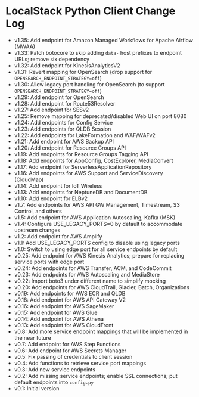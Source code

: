 # LocalStack Python Client Change Log

* v1.35: Add endpoint for Amazon Managed Workflows for Apache Airflow (MWAA)
* v1.33: Patch botocore to skip adding `data-` host prefixes to endpoint URLs; remove six dependency
* v1.32: Add endpoint for KinesisAnalyticsV2
* v1.31: Revert mapping for OpenSearch (drop support for `OPENSEARCH_ENDPOINT_STRATEGY=off`)
* v1.30: Allow legacy port handling for OpenSearch (to support `OPENSEARCH_ENDPOINT_STRATEGY=off`)
* v1.29: Add endpoint for OpenSearch
* v1.28: Add endpoint for Route53Resolver
* v1.27: Add endpoint for SESv2
* v1.25: Remove mapping for deprecated/disabled Web UI on port 8080
* v1.24: Add endpoints for Config Service
* v1.23: Add endpoints for QLDB Session
* v1.22: Add endpoints for LakeFormation and WAF/WAFv2
* v1.21: Add endpoint for AWS Backup API
* v1.20: Add endpoint for Resource Groups API
* v1.19: Add endpoints for Resource Groups Tagging API
* v1.18: Add endpoints for AppConfig, CostExplorer, MediaConvert
* v1.17: Add endpoint for ServerlessApplicationRepository
* v1.16: Add endpoints for AWS Support and ServiceDiscovery (CloudMap)
* v1.14: Add endpoint for IoT Wireless
* v1.13: Add endpoints for NeptuneDB and DocumentDB
* v1.10: Add endpoint for ELBv2
* v1.7: Add endpoints for AWS API GW Management, Timestream, S3 Control, and others
* v1.5: Add endpoint for AWS Application Autoscaling, Kafka (MSK)
* v1.4: Configure USE_LEGACY_PORTS=0 by default to accommodate upstream changes
* v1.2: Add endpoint for AWS Amplify
* v1.1: Add USE_LEGACY_PORTS config to disable using legacy ports
* v1.0: Switch to using edge port for all service endpoints by default
* v0.25: Add endpoint for AWS Kinesis Analytics; prepare for replacing service ports with edge port
* v0.24: Add endpoints for AWS Transfer, ACM, and CodeCommit
* v0.23: Add endpoints for AWS Autoscaling and MediaStore
* v0.22: Import boto3 under different name to simplify mocking
* v0.20: Add endpoints for AWS CloudTrail, Glacier, Batch, Organizations
* v0.19: Add endpoints for AWS ECR and QLDB
* v0.18: Add endpoint for AWS API Gateway V2
* v0.16: Add endpoint for AWS SageMaker
* v0.15: Add endpoint for AWS Glue
* v0.14: Add endpoint for AWS Athena
* v0.13: Add endpoint for AWS CloudFront
* v0.8: Add more service endpoint mappings that will be implemented in the near future
* v0.7: Add endpoint for AWS Step Functions
* v0.6: Add endpoint for AWS Secrets Manager
* v0.5: Fix passing of credentials to client session
* v0.4: Add functions to retrieve service port mappings
* v0.3: Add new service endpoints
* v0.2: Add missing service endpoints; enable SSL connections; put default endpoints into `config.py`
* v0.1: Initial version
